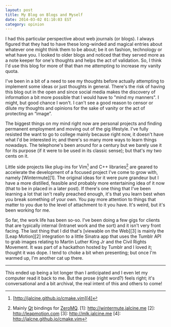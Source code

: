 ```yaml
---
layout: post
title: My Blog on Blogs and Myself
date: 2014-03-02 01:10:03 EST
category: opinion
---
```


I had this particular perspective about web journals (or blogs). I always
figured that they had to have these long-winded and magical entries about
whatever one might think them to be about; be it on fashion, technology or what
have you. I looked to older blogs and noticed that they served more as a note
keeper for one's thoughts and helps the act of validation. So, I think I'd use
this blog for more of that than me attempting to increase my vanity quota.

I've been in a bit of a need to see my thoughts before actually attempting to
implement some ideas or just thoughts in general. There's the risk of having
this blog out in the open and since social media makes the discovery of
information a bit more possible that I would have to "mind my manners". I
might, but good chance I won't. I can't see a good reason to censor or dilute my
thoughts and opinions for the sake of vanity or the act of protecting an
“image”.

The biggest things on my mind right now are personal projects and finding
permanent employment and moving out of the gig lifestyle. I've fully resisted
the want to go to college mainly because right now, it doesn't have what I'd
be interested in; and there's so many more ways to learn things nowadays. The
telephone's been around for a century but we barely use it for its purpose (if
it were to be used in its classic sense); but that's my two cents on it.

Little side projects like plug-ins for Vim[^1] and C++ libraries[^2] are
geared to accelerate the development of a focused project I've come to grow
with, namely [Wintermute][1]. The original ideas for it were pure grandeur but
I have a more distilled, feasible and probably more entertaining idea of it
now (that to be in placed in a later post). If there's one thing that I've
been learning a lot that isn't really preached enough, it's that you learn
best when you break something of your own. You pay more attention to things
that matter to you due to the level of attachment to it you have. It's weird,
but it's been working for me.

So far, the work life has been so-so. I've been doing a few gigs for clients
that are typically internal (Intranet work and the sort) and it isn't very
front facing. The last thing that I did that's [viewable on the Web][3] is mainly
the [Leap Motion][2] integration to a little Sinatra app that uses the Tumblr
API to grab images relating to Martin Luther King Jr and the Civil Rights
Movement. It was part of a hackathon hosted by Tumblr and I loved it; thought
it was dope. I tend to choke a bit when presenting; but once I'm warmed up,
I'm another cat up there.

---

This ended up being a lot longer than I anticipated and I even let my computer
read it back to me. But the prose (right word?) feels right; it's
conversational and a bit archival, the real intent of this and others to come!

[^1]: [http://jalcine.github.io/cmake.vim][4]
[^2]: Mainly [Qt](http://qt-project.org) bindings for [ZeroMQ](http://zeromq.org).
[1]: http://wintermute.jalcine.me
[2]: http://leapmotion.com
[3]: http://mlk.jalcine.me
[4]: http://jalcne.github.io/cmake.vim
